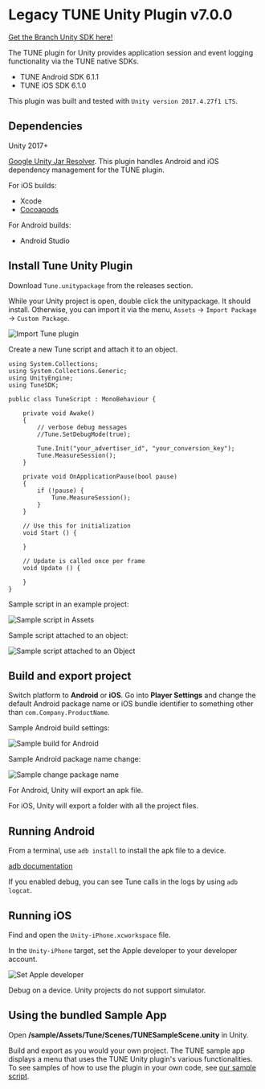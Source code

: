 # Legacy TUNE Unity Plugin v7.0.0

[Get the Branch Unity SDK here!](https://github.com/BranchMetrics/unity-branch-deep-linking-attribution)

The TUNE plugin for Unity provides application session and event logging functionality via the TUNE native SDKs.

* TUNE Android SDK 6.1.1
* TUNE iOS SDK 6.1.0

This plugin was built and tested with `Unity version 2017.4.27f1 LTS`.

## Dependencies

Unity 2017+

[Google Unity Jar Resolver](https://github.com/googlesamples/unity-jar-resolver).  This plugin handles Android and iOS dependency management for the TUNE plugin.

For iOS builds:

* Xcode
* [Cocoapods](https://cocoapods.org/)

For Android builds:

* Android Studio

## Install Tune Unity Plugin

Download `Tune.unitypackage` from the releases section.

While your Unity project is open, double click the unitypackage.  It should install.  Otherwise, you can import it via the menu, `Assets` -> `Import Package` -> `Custom Package`.

![Import Tune plugin](/images/ImportTune.png)

Create a new Tune script and attach it to an object.

```
using System.Collections;
using System.Collections.Generic;
using UnityEngine;
using TuneSDK;

public class TuneScript : MonoBehaviour {

    private void Awake()
    {
    	// verbose debug messages
        //Tune.SetDebugMode(true);
        
        Tune.Init("your_advertiser_id", "your_conversion_key");
        Tune.MeasureSession();
    }

    private void OnApplicationPause(bool pause)
    {
        if (!pause) {
            Tune.MeasureSession();
        }
    }

    // Use this for initialization
    void Start () {
        
    }
    
    // Update is called once per frame
    void Update () {
        
    }
}
```

Sample script in an example project:

![Sample script in Assets](/images/TuneScriptInAssets.png)

Sample script attached to an object:

![Sample script attached to an Object](/images/TuneScriptAttachedToCube.png)

## Build and export project

Switch platform to **Android** or **iOS**. Go into **Player Settings** and change the default Android package name or iOS bundle identifier to something other than `com.Company.ProductName`.

Sample Android build settings:

![Sample build for Android](/images/BuildMenu.png)

Sample Android package name change:

![Sample change package name](/images/ChangingPackageName.png)

For Android, Unity will export an apk file.

For iOS, Unity will export a folder with all the project files.

## Running Android

From a terminal, use `adb install` to install the apk file to a device.

[adb documentation](https://developer.android.com/studio/command-line/adb)

If you enabled debug, you can see Tune calls in the logs by using `adb logcat`.

## Running iOS 

Find and open the `Unity-iPhone.xcworkspace` file.

In the `Unity-iPhone` target, set the Apple developer to your developer account.

![Set Apple developer](/images/SetAppleDeveloper.png)

Debug on a device.  Unity projects do not support simulator.

## Using the bundled Sample App

Open **/sample/Assets/Tune/Scenes/TUNESampleScene.unity** in Unity.

Build and export as you would your own project.  The TUNE sample app displays a menu that uses the TUNE Unity plugin's various functionalities. To see samples of how to use the plugin in your own code, see [our sample script](sdk-unity/sample/Assets/Tune/Scripts/TuneSample.cs).


